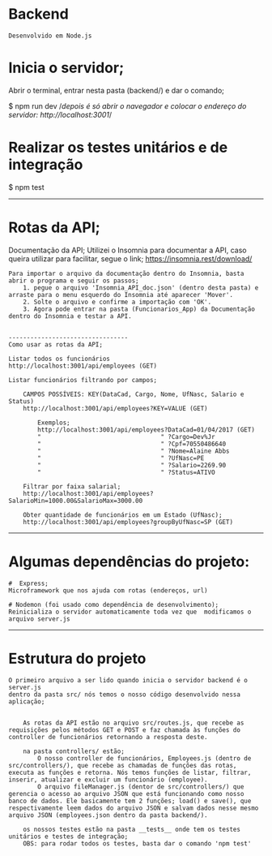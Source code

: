 # Backend
    Desenvolvido em Node.js

# Inicia o servidor;
Abrir o terminal, entrar nesta pasta (backend/) e dar o comando;

$ npm run dev
/*depois é só abrir o navegador e colocar o endereço do servidor: http://localhost:3001*/

# Realizar os testes unitários e de integração
$ npm test

------------------------------------------------------------
# Rotas da API;
   
   Documentação da API;
    Utilizei o Insomnia para documentar a API, caso queira utilizar para facilitar, segue o link;
        https://insomnia.rest/download/

    Para importar o arquivo da documentação dentro do Insomnia, basta abrir o programa e seguir os passos;
        1. pegue o arquivo 'Insomnia_API_doc.json' (dentro desta pasta) e arraste para o menu esquerdo do Insomnia até aparecer 'Mover'.
        2. Solte o arquivo e confirme a importação com 'OK'.
        3. Agora pode entrar na pasta (Funcionarios_App) da Documentação dentro do Insomnia e testar a API.


    ---------------------------------
    Como usar as rotas da API;

    Listar todos os funcionários
    http://localhost:3001/api/employees (GET)

    Listar funcionários filtrando por campos;
        
        CAMPOS POSSÍVEIS: KEY(DataCad, Cargo, Nome, UfNasc, Salario e Status)
        http://localhost:3001/api/employees?KEY=VALUE (GET)

            Exemplos;
            http://localhost:3001/api/employees?DataCad=01/04/2017 (GET)
            "                                 " ?Cargo=Dev%Jr
            "                                 " ?Cpf=70550486640
            "                                 " ?Nome=Alaine Abbs
            "                                 " ?UfNasc=PE
            "                                 " ?Salario=2269.90
            "                                 " ?Status=ATIVO

        Filtrar por faixa salarial;
        http://localhost:3001/api/employees?SalarioMin=1000.00&SalarioMax=3000.00

        Obter quantidade de funcionários em um Estado (UfNasc);
        http://localhost:3001/api/employees?groupByUfNasc=SP (GET)

------------------------------------------------------------
# Algumas dependências do projeto:

    #  Express;
    Microframework que nos ajuda com rotas (endereços, url)

    # Nodemon (foi usado como dependência de desenvolvimento);
    Reinicializa o servidor automaticamente toda vez que  modificamos o arquivo server.js

--------------------------------------------------------

# Estrutura do projeto

    O primeiro arquivo a ser lido quando inicia o servidor backend é o server.js
    dentro da pasta src/ nós temos o nosso código desenvolvido nessa aplicação;


        As rotas da API estão no arquivo src/routes.js, que recebe as requisições pelos métodos GET e POST e faz chamada às funções do controller de funcionários retornando a resposta deste.
        
        na pasta controllers/ estão;
            O nosso controller de funcionários, Employees.js (dentro de src/controllers/), que recebe as chamadas de funções das rotas, executa as funções e retorna. Nós temos funções de listar, filtrar, inserir, atualizar e excluir um funcionário (employee).
            O arquivo fileManager.js (dentor de src/controllers/) que gerencia o acesso ao arquivo JSON que está funcionando como nosso banco de dados. Ele basicamente tem 2 funções; load() e save(), que respectivamente leem dados do arquivo JSON e salvam dados nesse mesmo arquivo JSON (employees.json dentro da pasta backend/).
        
        os nossos testes estão na pasta __tests__ onde tem os testes unitários e testes de integração;
        OBS: para rodar todos os testes, basta dar o comando 'npm test'
